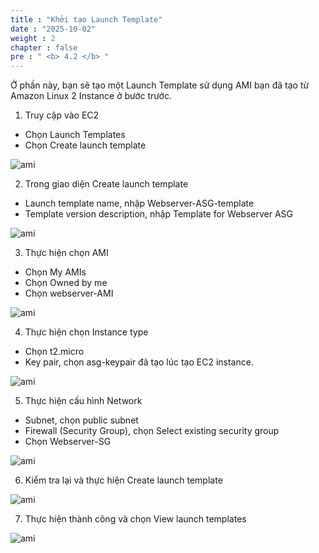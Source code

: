 ```yaml
---
title : "Khởi tạo Launch Template"
date : "2025-10-02"
weight : 2
chapter : false
pre : " <b> 4.2 </b> "
---
```



Ở phần này, bạn sẽ tạo một Launch Template sử dụng AMI bạn đã tạo từ Amazon Linux 2 Instance ở bước trước.
1. Truy cập vào EC2
-	Chọn Launch Templates
-	Chọn Create launch template

![ami](/images/createautoscaling/launch-template-setup-01.png?featherlight=false&width=90pc)

2. Trong giao diện Create launch template
-	Launch template name, nhập Webserver-ASG-template
-	Template version description, nhập Template for Webserver ASG

![ami](/images/createautoscaling/launch-template-setup-02.png?featherlight=false&width=90pc)

3. Thực hiện chọn AMI
-	Chọn My AMIs
-	Chọn Owned by me
-	Chọn webserver-AMI

![ami](/images/createautoscaling/launch-template-setup-03.png?featherlight=false&width=90pc)

4. Thực hiện chọn Instance type
-	Chọn t2.micro
-	Key pair, chọn asg-keypair đã tạo lúc tạo EC2 instance.

![ami](/images/createautoscaling/launch-template-setup-04.png?featherlight=false&width=90pc)

5. Thực hiện cấu hình Network
-	Subnet, chọn public subnet
-	Firewall (Security Group), chọn Select existing security group
-	Chọn Webserver-SG

![ami](/images/createautoscaling/launch-template-setup-05.png?featherlight=false&width=90pc)

6. Kiểm tra lại và thực hiện Create launch template

![ami](/images/createautoscaling/launch-template-setup-06.png?featherlight=false&width=90pc)

7. Thực hiện thành công và chọn View launch templates

![ami](/images/createautoscaling/launch-template-setup-07.png?featherlight=false&width=90pc)


